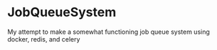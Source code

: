 # JobQueueSystem
My attempt to make a somewhat functioning job queue system using docker, redis, and celery 
